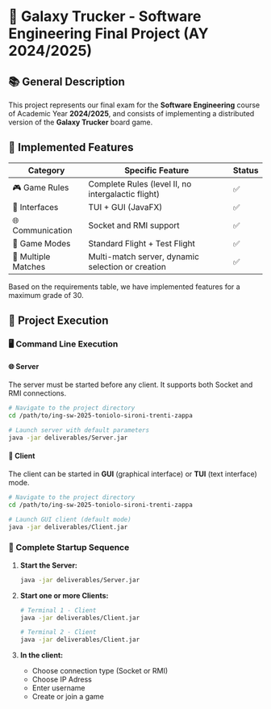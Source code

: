 # 🚀 Galaxy Trucker - Software Engineering Final Project (AY 2024/2025)

## 📚 General Description

This project represents our final exam for the **Software Engineering** course of Academic Year **2024/2025**, and consists of implementing a distributed version of the **Galaxy Trucker** board game.

## 🧩 Implemented Features

| Category                   | Specific Feature                                               | Status |
|---------------------------|----------------------------------------------------------------|--------|
| 🎮 Game Rules              | Complete Rules (level II, no intergalactic flight)            | ✅     |
| 🔄 Interfaces              | TUI + GUI (JavaFX)                                           | ✅     |
| 🌐 Communication           | Socket and RMI support                                       | ✅     |
| 🚀 Game Modes              | Standard Flight + Test Flight                                 | ✅     |
| 🔁 Multiple Matches        | Multi-match server, dynamic selection or creation            | ✅     |

Based on the requirements table, we have implemented features for a maximum grade of 30.

## 🚀 Project Execution

### 🖥️ Command Line Execution

#### 🌐 Server

The server must be started before any client. It supports both Socket and RMI connections.

```bash
# Navigate to the project directory
cd /path/to/ing-sw-2025-toniolo-sironi-trenti-zappa

# Launch server with default parameters
java -jar deliverables/Server.jar
```

#### 📱 Client

The client can be started in **GUI** (graphical interface) or **TUI** (text interface) mode.

```bash
# Navigate to the project directory
cd /path/to/ing-sw-2025-toniolo-sironi-trenti-zappa

# Launch GUI client (default mode)
java -jar deliverables/Client.jar

```

### 🔄 Complete Startup Sequence

1. **Start the Server:**
   ```bash
   java -jar deliverables/Server.jar
   ```
   
2. **Start one or more Clients:**
   ```bash
   # Terminal 1 - Client
   java -jar deliverables/Client.jar
   
   # Terminal 2 - Client
   java -jar deliverables/Client.jar
   ```

3. **In the client:** 
   - Choose connection type (Socket or RMI)
   - Choose IP Adress
   - Enter username
   - Create or join a game
